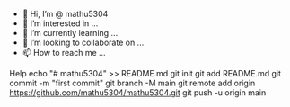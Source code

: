 - 👋 Hi, I’m @
mathu5304
- 👀 I’m interested in ...
- 🌱 I’m currently learning ...
- 💞️ I’m looking to collaborate on ...
- 📫 How to reach me ...

<!---
mathu5304/mathu5304 is a ✨ special ✨ repository because its `README.md` (this file) appears on your GitHub profile.
You can click the Preview link to take a look at your changes.
--->
Help
echo "# mathu5304" >> README.md
git init
git add README.md
git commit -m "first commit"
git branch -M main
git remote add origin https://github.com/mathu5304/mathu5304.git
git push -u origin main
